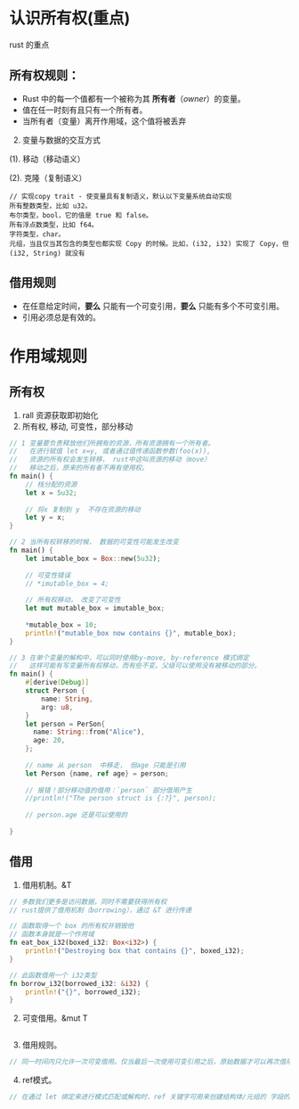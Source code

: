 # 认识所有权(重点)

rust 的重点

## 所有权规则：

- Rust 中的每一个值都有一个被称为其 **所有者**（*owner*）的变量。
- 值在任一时刻有且只有一个所有者。
- 当所有者（变量）离开作用域，这个值将被丢弃

2. 变量与数据的交互方式

(1). 移动（移动语义）



(2). 克隆（复制语义）

```
// 实现copy trait - 使变量具有复制语义，默认以下变量系统自动实现
所有整数类型，比如 u32。
布尔类型，bool，它的值是 true 和 false。
所有浮点数类型，比如 f64。
字符类型，char。
元组，当且仅当其包含的类型也都实现 Copy 的时候。比如，(i32, i32) 实现了 Copy，但 (i32, String) 就没有
```

## 借用规则

- 在任意给定时间，**要么** 只能有一个可变引用，**要么** 只能有多个不可变引用。
- 引用必须总是有效的。

# 作用域规则

## 所有权

1. rall 资源获取即初始化
2. 所有权, 移动, 可变性，部分移动

```rust
// 1 变量要负责释放他们所拥有的资源，所有资源拥有一个所有者。
//   在进行赋值 let x=y, 或者通过值传递函数参数(foo(x)),
//   资源的所有权会发生转移， rust中这叫资源的移动（move）
//   移动之后，原来的所有者不再有使用权。
fn main() {
    // 栈分配的资源
    let x = 5u32;
    
    // 将x 复制到 y  不存在资源的移动
    let y = x;
}

// 2 当所有权转移的时候， 数据的可变性可能发生改变
fn main() {
    let imutable_box = Box::new(5u32);
    
    // 可变性错误
    // *imutable_box = 4;
    
    // 所有权移动， 改变了可变性
    let mut mutable_box = imutable_box;
    
    *mutable_box = 10;
    println!("mutable_box now contains {}", mutable_box);
}

// 3 在单个变量的解构中，可以同时使用by-move, by-reference 模式绑定
//   这样可能有写变量所有权移动，而有些不变。父级可以使用没有被移动的部分。
fn main() {
    #[derive(Debug)]
    struct Person {
        name: String,
        arg: u8,
    }
    let person = PerSon{
      name: String::from("Alice"),
      age: 20,
    };
    
    // name 从 person  中移走， 但age 只能是引用
    let Person {name, ref age} = person;
   
    // 报错！部分移动值的借用：`person` 部分借用产生
    //println!("The person struct is {:?}", person);
    
    // person.age 还是可以使用的
    
}
```

## 借用

1. 借用机制。&T

```rust
// 多数我们更多是访问数据，同时不需要获得所有权
// rust提供了借用机制（borrowing），通过 &T 进行传递

// 函数取得一个 box 的所有权并销毁他
// 函数本身就是一个作用域
fn eat_box_i32(boxed_i32: Box<i32>) {
	println!("Destroying box that contains {}", boxed_i32);   
}

// 此函数借用一个 i32类型
fn borrow_i32(borrowed_i32: &i32) {
    println!("{}", borrowed_i32);
}
```

2. 可变借用。&mut T

```rust

```

3. 借用规则。

```rust
// 同一时间内只允许一次可变借用。仅当最后一次使用可变引用之后，原始数据才可以再次借用。
```

4. ref模式。

```rust
// 在通过 let 绑定来进行模式匹配或解构时，ref 关键字可用来创建结构体/元组的 字段的引用
```



